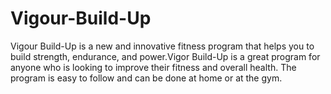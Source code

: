 # Vigour-Build-Up
Vigour Build-Up is a new and innovative fitness program that helps you to build strength, endurance, and power.Vigor Build-Up is a great program for anyone who is looking to improve their fitness and overall health. The program is easy to follow and can be done at home or at the gym.
